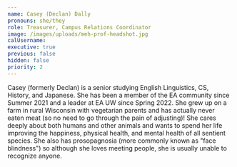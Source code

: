 ```yaml
---
name: Casey (Declan) Dally
pronouns: she/they
role: Treasurer, Campus Relations Coordinator
image: /images/uploads/meh-prof-headshot.jpg
calUsername:
executive: true
previous: false
hidden: false
priority: 2
---
```

Casey (formerly Declan) is a senior studying English Linguistics, CS, History, and Japanese. She has been a member of the EA community since Summer 2021 and a leader at EA UW since Spring 2022. She grew up on a farm in rural Wisconsin with vegetarian parents and has actually never eaten meat (so no need to go through the pain of adjusting)! She cares deeply about both humans and other animals and wants to spend her life improving the happiness, physical health, and mental health of all sentient species. She also has prosopagnosia (more commonly known as "face blindness") so although she loves meeting people, she is usually unable to recognize anyone.